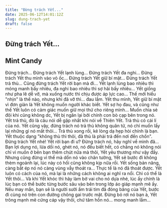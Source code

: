 ```yaml
---
title: "Đừng trách Yết..."
date: 2025-06-12T14:01:12Z
slug: dung-trach-yet
draft: false
---
```


## Đừng trách Yết...

## Mint Candy

Đừng trách...
Đừng trách Yết lạnh lùng...
Đừng trách Yết đa nghi...
Đừng trách Yết thu mình vào vỏ ốc...
Đừng trách Yết giữ bí mật...
Đừng trách Yết trả thù...
Cũng đừng trách Yết rời bạn mà đi...
Yết lạnh lùng bao nhiêu thì mỏng manh bấy nhiêu, đa nghi bao nhiêu thì sợ hãi bấy nhiêu... Yết giống như pha lê dễ vỡ, mà xuống nước thì chịu được áp lực cao... Thế mới hiểu "nhịn" là thế nào, nhưng khi đã vỡ thì... đau lắm.
Yết thu mình, Yết giữ bí mật vì đơn giản là Yết không muốn người khác biết. Yết sợ họ đau, và cũng như thế Yết luôn có cảm giác muốn giữ mọi thứ cho riêng mình... Muốn chia sẻ đôi khi cũng không dc, Yết bị ngăn lại bởi chính con bò cạp bên trong nó.
Yết trả thù, đó là câu nói dễ gặp nhất khi nói về Thiên Yết.
Trả thù có cái lí của nó. Yết cũng vậy, đừng trách nó trả thù không quân tử, nó chỉ muốn lấy lại những gì nó mất thôi... Trả thù xong rồi, kẻ lòng dạ hẹp hòi chính là bạn. Yết thuộc dạng "không thù thì thôi, đã thù là phải trả đến nơi đến chốn". Đừng trách Yết nhé!
Yết rời bạn đi ư? Đừng trách nó, hãy nghĩ về mình đã... Bạn lợi dụng nó, lừa dối nó, ghét nó, nó đều biết hết, có chăng nó không nói chỉ vì muốn ở bên bạn thêm chút nữa mà thôi, Yết yêu thương như vậy đấy. Nhưng cũng đừng vì thế mà dồn nó vào chân tường, Yết sẽ bước đi không thèm ngoảnh lại, lúc này có hối cũng không kịp nữa rồi.
Yết sống bản năng, càng bắt ép nó nó càng vùng vẫy thoát ra... Thực tế là nó đã thoát được. Yết luôn có cách của nó, mà lại là những cách không ai nghĩ ra nổi. Chỉ có thể là Yết thôi...
Và khi Yết khóc thì hãy làm bờ vai cho nó dựa nhé, lúc ấy chính là lúc bạn có thể bước từng bước sâu vào bên trong lớp áo giáp mạnh mẽ ấy. Nếu may mắn, bạn sẽ là người sưởi ấm trái tim đã đóng băng của Yết, bước đi cùng nó trên con đường chông gai trước mặt. Đừng bỏ rơi nó bạn à, Yết trông mạnh mẽ cứng cáp vậy thôi, chứ tâm hồn nó... mong manh lắm...